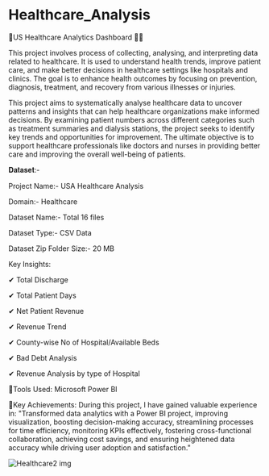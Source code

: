 # Healthcare_Analysis
🏥US Healthcare Analytics Dashboard 🏥🚀

This project involves process of collecting, analysing, and interpreting data related to healthcare. It is used to understand health trends, improve patient care, and make better decisions in healthcare settings like hospitals and clinics. The goal is to enhance health outcomes by focusing on prevention, diagnosis, treatment, and recovery from various illnesses or injuries.

This project aims to systematically analyse healthcare data to uncover patterns and insights that can help healthcare organizations make informed decisions. By examining patient numbers across different categories such as treatment summaries and dialysis stations, the project seeks to identify key trends and opportunities for improvement. The ultimate objective is to support healthcare professionals like doctors and nurses in providing better care and improving the overall well-being of patients.

𝐃𝐚𝐭𝐚𝐬𝐞𝐭:-

Project Name:- USA Healthcare Analysis

Domain:- Healthcare

Dataset Name:- Total 16 files

Dataset Type:- CSV Data

Dataset Zip Folder Size:- 20 MB


Key Insights:

✔ Total Discharge

✔ Total Patient Days

✔ Net Patient Revenue

✔ Revenue Trend

✔ County-wise No of Hospital/Available Beds

✔ Bad Debt Analysis

✔ Revenue Analysis by type of Hospital

🌟Tools Used: Microsoft Power BI

🔑Key Achievements:
During this project, I have gained valuable experience in:
"Transformed data analytics with a Power BI project, improving visualization, boosting decision-making accuracy, streamlining processes for time efficiency, monitoring KPIs effectively, fostering cross-functional collaboration, achieving cost savings, and ensuring heightened data accuracy while driving user adoption and satisfaction."


![Healthcare2 img](https://github.com/user-attachments/assets/65624ad2-ae17-412a-a2dc-88300ed7a4ca)




